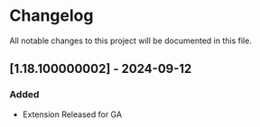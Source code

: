 # Changelog

All notable changes to this project will be documented in this file.

## [1.18.100000002] - 2024-09-12

### Added

- Extension Released for GA

